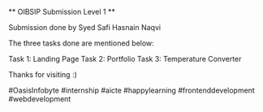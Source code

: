 ** OIBSIP Submission Level 1 **

Submission done by Syed Safi Hasnain Naqvi

The three tasks done are mentioned below:

Task 1: Landing Page
Task 2: Portfolio
Task 3: Temperature Converter

Thanks for visiting :)

#OasisInfobyte #internship #aicte #happylearning #frontenddevelopment #webdevelopment
